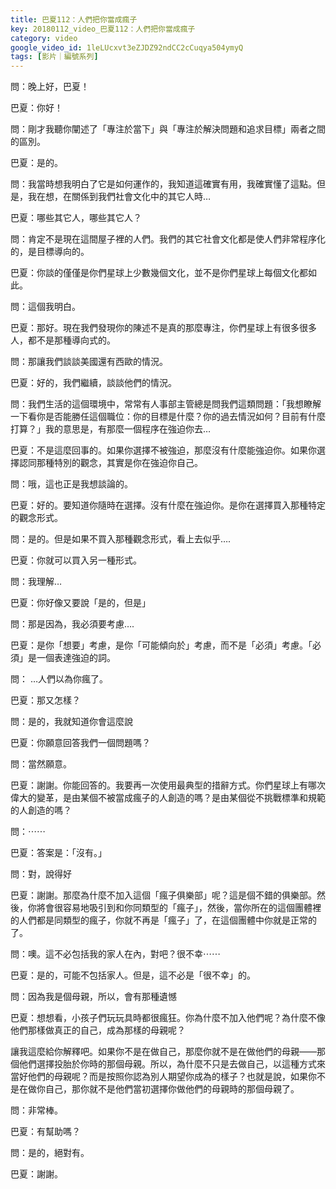 ```yaml
---
title: 巴夏112：人們把你當成瘋子
key: 20180112_video_巴夏112：人們把你當成瘋子
category: video
google_video_id: 1leLUcxvt3eZJDZ92ndCC2cCuqya504ymyQ
tags: [影片｜編號系列]
---
```


問：晚上好，巴夏！

巴夏：你好！

問：剛才我聽你闡述了「專注於當下」與「專注於解決問題和追求目標」兩者之間的區別。

巴夏：是的。

問：我當時想我明白了它是如何運作的，我知道這確實有用，我確實懂了這點。但是，我在想，在關係到我們社會文化中的其它人時…

巴夏：哪些其它人，哪些其它人？

問：肯定不是現在這間屋子裡的人們。我們的其它社會文化都是使人們非常程序化的，是目標導向的。

巴夏：你談的僅僅是你們星球上少數幾個文化，並不是你們星球上每個文化都如此。

問：這個我明白。

巴夏：那好。現在我們發現你的陳述不是真的那麼專注，你們星球上有很多很多人，都不是那種導向式的。

問：那讓我們談談美國還有西歐的情況。

巴夏：好的，我們繼續，談談他們的情況。

問：我們生活的這個環境中，常常有人事部主管總是問我們這類問題：「我想瞭解一下看你是否能勝任這個職位：你的目標是什麼？你的過去情況如何？目前有什麼打算？」我的意思是，有那麼一個程序在強迫你去…

巴夏：不是這麼回事的。如果你選擇不被強迫，那麼沒有什麼能強迫你。如果你選擇認同那種特別的觀念，其實是你在強迫你自己。

問：哦，這也正是我想談論的。

巴夏：好的。要知道你隨時在選擇。沒有什麼在強迫你。是你在選擇買入那種特定的觀念形式。

問：是的。但是如果不買入那種觀念形式，看上去似乎….

巴夏：你就可以買入另一種形式。

問：我理解…

巴夏：你好像又要說「是的，但是」

問：那是因為，我必須要考慮….

巴夏：是你「想要」考慮，是你「可能傾向於」考慮，而不是「必須」考慮。「必須」是一個表達強迫的詞。

問： …人們以為你瘋了。

巴夏：那又怎樣？

問：是的，我就知道你會這麼說

巴夏：你願意回答我們一個問題嗎？

問：當然願意。

巴夏：謝謝。你能回答的。我要再一次使用最典型的措辭方式。你們星球上有哪次偉大的變革，是由某個不被當成瘋子的人創造的嗎？是由某個從不挑戰標準和規範的人創造的嗎？

問：⋯⋯

巴夏：答案是：「沒有。」

問：對，說得好

巴夏：謝謝。那麼為什麼不加入這個「瘋子俱樂部」呢？這是個不錯的俱樂部。然後，你將會很容易地吸引到和你同類型的「瘋子」，然後，當你所在的這個團體裡的人們都是同類型的瘋子，你就不再是「瘋子」了，在這個團體中你就是正常的了。

問：噢。這不必包括我的家人在內，對吧？很不幸⋯⋯

巴夏：是的，可能不包括家人。但是，這不必是「很不幸」的。

問：因為我是個母親，所以，會有那種遺憾

巴夏：想想看，小孩子們玩玩具時都很瘋狂。你為什麼不加入他們呢？為什麼不像他們那樣做真正的自己，成為那樣的母親呢？

讓我這麼給你解釋吧。如果你不是在做自己，那麼你就不是在做他們的母親——那個他們選擇投胎於你時的那個母親。所以，為什麼不只是去做自己，以這種方式來當好他們的母親呢？而是按照你認為別人期望你成為的樣子？也就是說，如果你不是在做你自己，那你就不是他們當初選擇你做他們的母親時的那個母親了。

問：非常棒。

巴夏：有幫助嗎？

問：是的，絕對有。

巴夏：謝謝。
